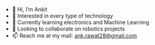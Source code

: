 - 👋 Hi, I’m Ankit
- 👀 Interested in every type of technology
- 🌱 Currently learning electronics and Machine Learning
- 💞️ Looking to collaborate on robotics projects
- 📫 Reach me at my mail: ank.rawat28@gmail.com

<!---
AnkRaw/AnkRaw is a ✨ special ✨ repository because its `README.md` (this file) appears on your GitHub profile.
You can click the Preview link to take a look at your changes.
--->
